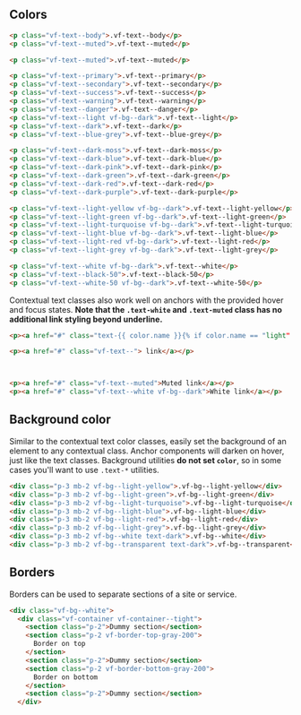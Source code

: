 
## Colors

```html
<p class="vf-text--body">.vf-text--body</p>
<p class="vf-text--muted">.vf-text--muted</p>

<p class="vf-text--muted">.vf-text--muted</p>

<p class="vf-text--primary">.vf-text--primary</p>
<p class="vf-text--secondary">.vf-text--secondary</p>
<p class="vf-text--success">.vf-text--success</p>
<p class="vf-text--warning">.vf-text--warning</p>
<p class="vf-text--danger">.vf-text--danger</p>
<p class="vf-text--light vf-bg--dark">.vf-text--light</p>
<p class="vf-text--dark">.vf-text--dark</p>
<p class="vf-text--blue-grey">.vf-text--blue-grey</p>

<p class="vf-text--dark-moss">.vf-text--dark-moss</p>
<p class="vf-text--dark-blue">.vf-text--dark-blue</p>
<p class="vf-text--dark-pink">.vf-text--dark-pink</p>
<p class="vf-text--dark-green">.vf-text--dark-green</p>
<p class="vf-text--dark-red">.vf-text--dark-red</p>
<p class="vf-text--dark-purple">.vf-text--dark-purple</p>

<p class="vf-text--light-yellow vf-bg--dark">.vf-text--light-yellow</p>
<p class="vf-text--light-green vf-bg--dark">.vf-text--light-green</p>
<p class="vf-text--light-turquoise vf-bg--dark">.vf-text--light-turquoise</p>
<p class="vf-text--light-blue vf-bg--dark">.vf-text--light-blue</p>
<p class="vf-text--light-red vf-bg--dark">.vf-text--light-red</p>
<p class="vf-text--light-grey vf-bg--dark">.vf-text--light-grey</p>

<p class="vf-text--white vf-bg--dark">.vf-text--white</p>
<p class="vf-text--black-50">.vf-text--black-50</p>
<p class="vf-text--white-50 vf-bg--dark">.vf-text--white-50</p>
```

Contextual text classes also work well on anchors with the provided hover and focus states. **Note that the `.text-white` and `.text-muted` class has no additional link styling beyond underline.**

```html
<p><a href="#" class="text-{{ color.name }}{% if color.name == "light" %} bg-dark{% endif %}">{{ color.name | capitalize }} link</a></p>

<p><a href="#" class="vf-text--"> link</a></p>



<p><a href="#" class="vf-text--muted">Muted link</a></p>
<p><a href="#" class="vf-text--white vf-bg--dark">White link</a></p>
```
## Background color

Similar to the contextual text color classes, easily set the background of an element to any contextual class. Anchor components will darken on hover, just like the text classes. Background utilities **do not set `color`**, so in some cases you'll want to use `.text-*` utilities.

```html
<div class="p-3 mb-2 vf-bg--light-yellow">.vf-bg--light-yellow</div>
<div class="p-3 mb-2 vf-bg--light-green">.vf-bg--light-green</div>
<div class="p-3 mb-2 vf-bg--light-turquoise">.vf-bg--light-turquoise</div>
<div class="p-3 mb-2 vf-bg--light-blue">.vf-bg--light-blue</div>
<div class="p-3 mb-2 vf-bg--light-red">.vf-bg--light-red</div>
<div class="p-3 mb-2 vf-bg--light-grey">.vf-bg--light-grey</div>
<div class="p-3 mb-2 vf-bg--white text-dark">.vf-bg--white</div>
<div class="p-3 mb-2 vf-bg--transparent text-dark">.vf-bg--transparent</div>
```

## Borders

Borders can be used to separate sections of a site or service. 

```html
<div class="vf-bg--white">
  <div class="vf-container vf-container--tight">
    <section class="p-2">Dummy section</section>
    <section class="p-2 vf-border-top-gray-200">
      Border on top
    </section>
    <section class="p-2">Dummy section</section>
    <section class="p-2 vf-border-bottom-gray-200">
      Border on bottom
    </section>
    <section class="p-2">Dummy section</section>
  </div>


```